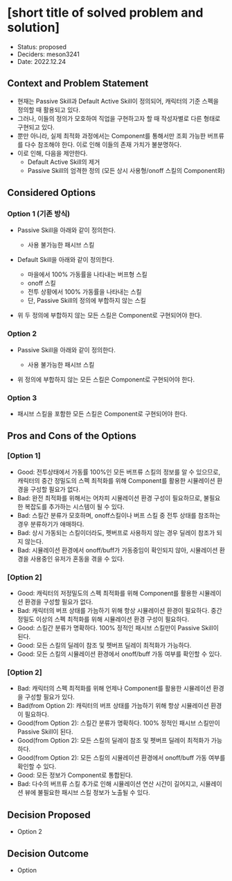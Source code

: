 # [short title of solved problem and solution]

* Status: proposed
* Deciders: meson3241
* Date: 2022.12.24


## Context and Problem Statement

- 현재는 Passive Skill과 Default Active Skill이 정의되어, 캐릭터의 기준 스펙을 정의할 때 활용되고 있다.
- 그러나, 이들의 정의가 모호하여 직업을 구현하고자 할 때 작성자별로 다른 형태로 구현되고 있다.
- 뿐만 아니라, 실제 최적화 과정에서는 Component를 통해서만 조회 가능한 버프류를 다수 참조해야 한다. 이로 인해 이들의 존재 가치가 불분명하다.
- 이로 인해, 다음을 제안한다.
  - Default Active Skill의 제거
  - Passive Skill의 엄격한 정의 (모든 상시 사용형/onoff 스킬의 Component화)

## Considered Options

### Option 1 (기존 방식)
- Passive Skill을 아래와 같이 정의한다.
  - 사용 불가능한 패시브 스킬

- Default Skill을 아래와 같이 정의한다.
  - 마을에서 100% 가동률을 나타내는 버프형 스킬
  - onoff 스킬
  - 전투 상황에서 100% 가동률을 나타내는 스킬
  - 단, Passive Skill의 정의에 부합하지 않는 스킬

- 위 두 정의에 부합하지 않는 모든 스킬은 Component로 구현되어야 한다.

### Option 2
- Passive Skill을 아래와 같이 정의한다.
  - 사용 불가능한 패시브 스킬

- 위 정의에 부합하지 않는 모든 스킬은 Component로 구현되어야 한다.

### Option 3
- 패시브 스킬을 포함한 모든 스킬은 Component로 구현되어야 한다.


## Pros and Cons of the Options

### [Option 1]

- Good: 전투상태에서 가동률 100%인 모든 버프류 스킬의 정보를 알 수 있으므로, 캐릭터의 중간 정밀도의 스펙 최적화를 위해 Component를 활용한 시뮬레이션 환경을 구성할 필요가 없다.
- Bad: 완전 최적화를 위해서는 어차피 시뮬레이션 환경 구성이 필요하므로, 불필요한 복잡도를 추가하는 시스템이 될 수 있다.
- Bad: 스킬간 분류가 모호하며, onoff스킬이나 버프 스킬 중 전투 상태를 참조하는 경우 분류하기가 애매하다.
- Bad: 상시 가동되는 스킬이더라도, 펫버프로 사용하지 않는 경우 딜레이 참조가 되지 않는다.
- Bad: 시뮬레이션 환경에서 onoff/buff가 가동중임이 확인되지 않아, 시뮬레이션 환경을 사용중인 유저가 혼동을 겪을 수 있다.


### [Option 2]

- Good: 캐릭터의 저정밀도의 스펙 최적화를 위해 Component를 활용한 시뮬레이션 환경을 구성할 필요가 없다.
- Bad: 캐릭터의 버프 상태를 가늠하기 위해 항상 시뮬레이션 환경이 필요하다. 중간 정밀도 이상의 스펙 최적화를 위해 시뮬레이션 환경 구성이 필요하다.
- Good: 스킬간 분류가 명확하다. 100% 정적인 패시브 스킬만이 Passive Skill이 된다.
- Good: 모든 스킬의 딜레이 참조 및 펫버프 딜레이 최적화가 가능하다.
- Good: 모든 스킬의 시뮬레이션 환경에서 onoff/buff 가동 여부를 확인할 수 있다.


### [Option 2]

- Bad: 캐릭터의 스펙 최적화를 위해 언제나 Component를 활용한 시뮬레이션 환경을 구성할 필요가 있다.
- Bad(from Option 2): 캐릭터의 버프 상태를 가늠하기 위해 항상 시뮬레이션 환경이 필요하다.
- Good(from Option 2): 스킬간 분류가 명확하다. 100% 정적인 패시브 스킬만이 Passive Skill이 된다.
- Good(from Option 2): 모든 스킬의 딜레이 참조 및 펫버프 딜레이 최적화가 가능하다.
- Good(from Option 2): 모든 스킬의 시뮬레이션 환경에서 onoff/buff 가동 여부를 확인할 수 있다.
- Good: 모든 정보가 Component로 통합된다.
- Bad: 다수의 버프류 스킬 추가로 인해 시뮬레이션 연산 시간이 길어지고, 시뮬레이션 뷰에 불필요한 패시브 스킬 정보가 노출될 수 있다.


## Decision Proposed

- Option 2

## Decision Outcome

- Option
